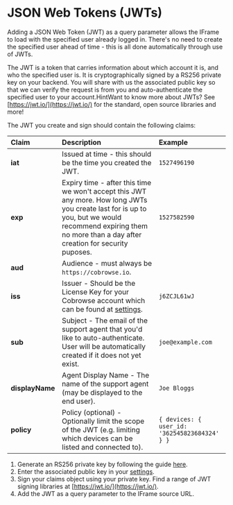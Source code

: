 # JSON Web Tokens \(JWTs\)

Adding a JSON Web Token \(JWT\) as a query parameter allows the IFrame to load with the specified user already logged in. There's no need to create the specified user ahead of time - this is all done automatically through use of JWTs.

The JWT is a token that carries information about which account it is, and who the specified user is. It is cryptographically signed by a RS256 private key on your backend. You will share with us the associated public key so that we can verify the request is from you and auto-authenticate the specified user to your account.HintWant to know more about JWTs? See [https://jwt.io/](https://jwt.io/) for the standard, open source libraries and more!

The JWT you create and sign should contain the following claims:

| Claim | Description | Example |
| :--- | :--- | :--- |
| **iat** | Issued at time - this should be the time you created the JWT. | `1527496190` |
| **exp** | Expiry time - after this time we won't accept this JWT any more. How long JWTs you create last for is up to you, but we would recommend expiring them no more than a day after creation for security puposes. | `1527582590` |
| **aud** | Audience - must always be `https://cobrowse.io`. |  |
| **iss** | Issuer - Should be the License Key for your Cobrowse account which can be found at [settings](https://cobrowse.io/dashboard/settings). | `j6ZCJL61wJ` |
| **sub** | Subject - The email of the support agent that you'd like to auto-authenticate. User will be automatically created if it does not yet exist. | `joe@example.com` |
| **displayName** | Agent Display Name - The name of the support agent \(may be displayed to the end user\). | `Joe Bloggs` |
| **policy** | Policy \(optional\) - Optionally limit the scope of the JWT \(e.g. limiting which devices can be listed and connected to\). | `{ devices: { user_id: '362545823684324' } }` |

1. Generate an RS256 private key by following the guide [here](https://rietta.com/blog/2012/01/27/openssl-generating-rsa-key-from-command/).
2. Enter the associated public key in your [settings](https://cobrowse.io/dashboard/settings/integrations).
3. Sign your claims object using your private key. Find a range of JWT signing libraries at [https://jwt.io/](https://jwt.io/).
4. Add the JWT as a query parameter to the IFrame source URL.

